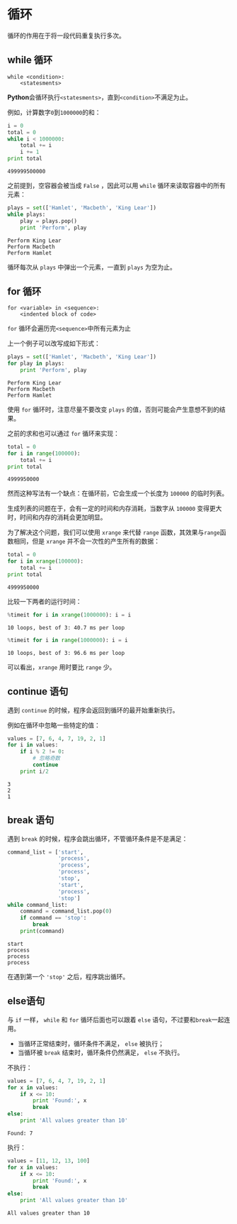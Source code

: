 
# 循环

循环的作用在于将一段代码重复执行多次。

## while 循环

    while <condition>:
        <statesments>

**Python**会循环执行`<statesments>`，直到`<condition>`不满足为止。

例如，计算数字`0`到`1000000`的和：


```python
i = 0
total = 0
while i < 1000000:
    total += i
    i += 1
print total
```

    499999500000


之前提到，空容器会被当成 `False` ，因此可以用 `while` 循环来读取容器中的所有元素：


```python
plays = set(['Hamlet', 'Macbeth', 'King Lear'])
while plays:
    play = plays.pop()
    print 'Perform', play
```

    Perform King Lear
    Perform Macbeth
    Perform Hamlet


循环每次从 `plays` 中弹出一个元素，一直到 `plays` 为空为止。

## for 循环

    for <variable> in <sequence>:
        <indented block of code>

`for` 循环会遍历完`<sequence>`中所有元素为止

上一个例子可以改写成如下形式：


```python
plays = set(['Hamlet', 'Macbeth', 'King Lear'])
for play in plays:
    print 'Perform', play
```

    Perform King Lear
    Perform Macbeth
    Perform Hamlet


使用 `for` 循环时，注意尽量不要改变 `plays` 的值，否则可能会产生意想不到的结果。

之前的求和也可以通过 `for` 循环来实现：


```python
total = 0
for i in range(100000):
    total += i
print total
```

    4999950000


然而这种写法有一个缺点：在循环前，它会生成一个长度为 `100000` 的临时列表。

生成列表的问题在于，会有一定的时间和内存消耗，当数字从 `100000` 变得更大时，时间和内存的消耗会更加明显。

为了解决这个问题，我们可以使用 `xrange` 来代替 `range` 函数，其效果与`range`函数相同，但是 `xrange` 并不会一次性的产生所有的数据：


```python
total = 0
for i in xrange(100000):
    total += i
print total
```

    4999950000


比较一下两者的运行时间：


```python
%timeit for i in xrange(1000000): i = i
```

    10 loops, best of 3: 40.7 ms per loop



```python
%timeit for i in range(1000000): i = i
```

    10 loops, best of 3: 96.6 ms per loop


可以看出，`xrange` 用时要比 `range` 少。 

## continue 语句

遇到 `continue` 的时候，程序会返回到循环的最开始重新执行。

例如在循环中忽略一些特定的值：


```python
values = [7, 6, 4, 7, 19, 2, 1]
for i in values:
    if i % 2 != 0:
        # 忽略奇数
        continue
    print i/2
```

    3
    2
    1


## break 语句

遇到 `break` 的时候，程序会跳出循环，不管循环条件是不是满足：


```python
command_list = ['start', 
                'process', 
                'process',
                'process', 
                'stop', 
                'start', 
                'process', 
                'stop']
while command_list:
    command = command_list.pop(0)
    if command == 'stop':
        break
    print(command)
```

    start
    process
    process
    process


在遇到第一个 `'stop'` 之后，程序跳出循环。

## else语句

与 `if` 一样， `while` 和 `for` 循环后面也可以跟着 `else` 语句，不过要和`break`一起连用。

- 当循环正常结束时，循环条件不满足， `else` 被执行；
- 当循环被 `break` 结束时，循环条件仍然满足， `else` 不执行。

不执行：


```python
values = [7, 6, 4, 7, 19, 2, 1]
for x in values:
    if x <= 10:
        print 'Found:', x
        break
else:
    print 'All values greater than 10'
```

    Found: 7


执行：


```python
values = [11, 12, 13, 100]
for x in values:
    if x <= 10:
        print 'Found:', x
        break
else:
    print 'All values greater than 10'
```

    All values greater than 10

